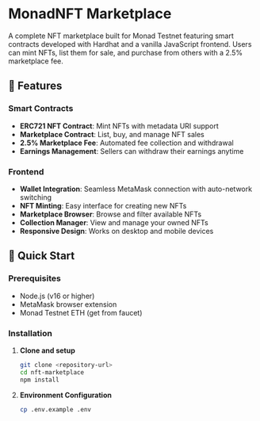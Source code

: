 # MonadNFT Marketplace

A complete NFT marketplace built for Monad Testnet featuring smart contracts developed with Hardhat and a vanilla JavaScript frontend. Users can mint NFTs, list them for sale, and purchase from others with a 2.5% marketplace fee.

## 🌟 Features

### Smart Contracts
- **ERC721 NFT Contract**: Mint NFTs with metadata URI support
- **Marketplace Contract**: List, buy, and manage NFT sales
- **2.5% Marketplace Fee**: Automated fee collection and withdrawal
- **Earnings Management**: Sellers can withdraw their earnings anytime

### Frontend
- **Wallet Integration**: Seamless MetaMask connection with auto-network switching
- **NFT Minting**: Easy interface for creating new NFTs
- **Marketplace Browser**: Browse and filter available NFTs
- **Collection Manager**: View and manage your owned NFTs
- **Responsive Design**: Works on desktop and mobile devices

## 🚀 Quick Start

### Prerequisites
- Node.js (v16 or higher)
- MetaMask browser extension
- Monad Testnet ETH (get from faucet)

### Installation

1. **Clone and setup**
   ```bash
   git clone <repository-url>
   cd nft-marketplace
   npm install
   ```

2. **Environment Configuration**
   ```bash
   cp .env.example .env
   